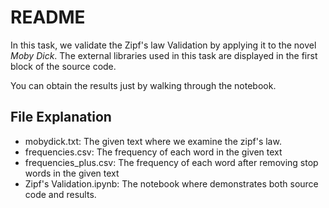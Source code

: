 # README

In this task, we validate the Zipf's law Validation by applying it to the novel *Moby Dick*. The external libraries used in this task are displayed in the first block of the source code.

You can obtain the results just by walking through the notebook.

## File Explanation

- mobydick.txt: The given text where we examine the zipf's law.
- frequencies.csv: The frequency of each word in the given text
- frequencies_plus.csv: The frequency of each word after removing stop words in the given text
- Zipf's Validation.ipynb: The notebook where demonstrates both source code and results. 
